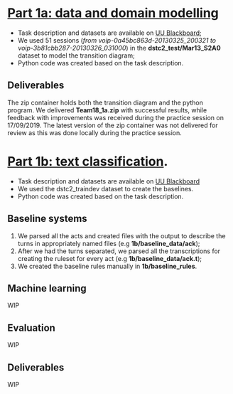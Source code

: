 # [Part 1a: data and domain modelling](https://uu.blackboard.com/webapps/blackboard/content/listContentEditable.jsp?content_id=_3274643_1&course_id=_122545_1)
* Task description and datasets are available on [UU Blackboard](https://uu.blackboard.com/webapps/blackboard/content/listContentEditable.jsp?content_id=_3274643_1&course_id=_122545_1);
* We used 51 sessions (*from voip-0a45bc863d-20130325_200321 to voip-3b81cbb287-20130326_031000*) in the **dstc2_test/Mar13_S2A0** dataset to model the transition diagram;
* Python code was created based on the task description.

## Deliverables
The zip container holds both the transition diagram and the python program.
We delivered **Team18_1a.zip** with successful results, while feedback with improvements was received during the practice session on 17/09/2019.  The latest version of the zip container was not delivered for review as this was done locally during the practice session.


# [Part 1b: text classification](https://uu.blackboard.com/webapps/blackboard/content/listContentEditable.jsp?content_id=_3274643_1&course_id=_122545_1).
* Task description and datasets are available on [UU Blackboard](https://uu.blackboard.com/webapps/blackboard/content/listContentEditable.jsp?content_id=_3274643_1&course_id=_122545_1)
* We used the dstc2_traindev dataset to create the baselines.
* Python code was created based on the task description.

## Baseline systems
1) We parsed all the acts and created files with the output to describe the turns in appropriately named files (e.g **1b/baseline_data/ack**);
2) After we had the turns separated, we parsed all the transcriptions for creating the ruleset for every act (e.g **1b/baseline_data/ack.t**);
3) We created the baseline rules manually in **1b/baseline_rules**.

## Machine learning
WIP

## Evaluation
WIP

## Deliverables
WIP
